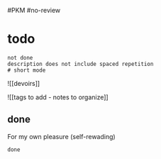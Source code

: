 #PKM #no-review 
# todo

```tasks
not done 
description does not include spaced repetition
# short mode
```


![[devoirs]]


![[tags to add - notes to organize]]


## done 
For my own pleasure (self-rewading)

```tasks
done
```

